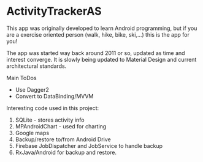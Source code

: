 # ActivityTrackerAS

This app was originally developed to learn Android programming, but if you are a exercise oriented person (walk, hike, bike, ski,...) this is the app for you!

The app was started way back around 2011 or so, updated as time and interest converge. It is slowly being updated to Material Design and current architectural standards.

Main ToDos 
* Use Dagger2
* Convert to DataBinding/MVVM

Interesting code used in this project:

1. SQLite - stores activity info 
2. MPAndroidChart - used for charting
3. Google maps
4. Backup/restore to/from Android Drive
5. Firebase JobDispatcher and JobService to handle backup
6. RxJava/Android for backup and restore.

